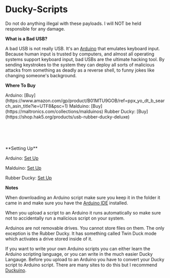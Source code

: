 # Ducky-Scripts

Do not do anything illegal with these payloads. I will NOT be held responsible for any damage.

**What is a Bad USB?**

A bad USB is not really USB. It's an [Arduino](https://learn.sparkfun.com/tutorials/what-is-an-arduino/all) that emulates keyboard input. Because human input is trusted by computers, and almost all operating systems support keyboard input, bad USBs are the ultimate hacking tool. By sending keystrokes to the system they can deploy all sorts of malicious attacks from something as deadly as a reverse shell, to funny jokes like changing someone's background.

**Where To Buy**
<p>
Arduino: [Buy](https://www.amazon.com/gp/product/B01MTU9GOB/ref=ppx_yo_dt_b_search_asin_title?ie=UTF8&psc=1)
Malduino: [Buy](https://maltronics.com/collections/malduinos)
Rubber Ducky: [Buy](https://shop.hak5.org/products/usb-rubber-ducky-deluxe)
</p>
<br></br>
<br></br>
**Setting Up**

Arduino: [Set Up](https://www.youtube.com/watch?v=_yJWwKO3_Z0)

Malduino: [Set Up](https://www.youtube.com/watch?v=cI3xlxGRGKU)

Rubber Ducky: [Set Up](https://blog.hartleybrody.com/rubber-ducky-guide/)

**Notes**

When downloading an Arduino script make sure you keep it in the folder it came in and make sure you have the [Arduino IDE](https://www.arduino.cc/en/software) installed.

When you upload a script to an Arduino it runs automatically so make sure not to accidentally run a malicious script on your system.

Arduinos are not removable drives. You cannot store files on them. The only exception is the Rubber Ducky. It has something called Twin Duck mode which activates a drive stored inside of it.

If you want to write your own Arduino scripts you can either learn the Arduino scripting language, or you can write in the much easier Ducky Langauge. Before you upload to an Arduino you have to convert your Ducky script to Arduino script. There are many sites to do this but I recommend [Duckuino](https://dukweeno.github.io/Duckuino/).
